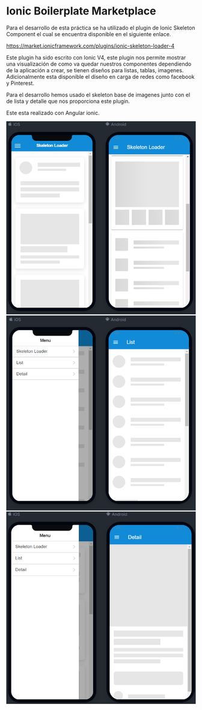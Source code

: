 # Ionic Boilerplate Marketplace

Para el desarrollo de esta práctica se ha utilizado el plugin de Ionic Skeleton Component el cual se encuentra disponible en el siguiente enlace. 

https://market.ionicframework.com/plugins/ionic-skeleton-loader-4

Este plugin ha sido escrito con Ionic V4, este plugin nos permite mostrar una visualización de como va quedar nuestros componentes dependiendo de la aplicación a crear, se tienen diseños para listas, tablas, imagenes. Adicionalmente esta disponible el diseño en carga de redes como facebook y Pinterest. 

Para el desarrollo hemos usado el skeleton base de imagenes junto con el de lista y detalle que nos proporciona este plugin. 

Este esta realizado con Angular ionic. 

![alt text](https://raw.githubusercontent.com/CarlosMaldonado1998/ionic-boilerplate-marketplace/master/Images/skeleton.png)
![alt text](https://raw.githubusercontent.com/CarlosMaldonado1998/ionic-boilerplate-marketplace/master/Images/list.png)
![alt text](https://raw.githubusercontent.com/CarlosMaldonado1998/ionic-boilerplate-marketplace/master/Images/detail.png)
